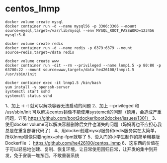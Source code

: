 # centos_lnmp

	docker volume create mysql
	docker container run -d --name mysql56 -p 3306:3306 --mount source=mysql,target=/var/lib/mysql --env MYSQL_ROOT_PASSWORD=123456 mysql:5.6

	docker volume create redis
	docker container run -d --name redis -p 6379:6379 --mount source=redis,target=/data redis

	docker volume create www
	docker container run -dit --rm --privileged --name lnmp1.5 -p 80:80 -p 63700:22 --mount source=www,target=/data he426100/lnmp:1.5 /usr/sbin/init

	docker container exec -it lnmp1.5 /bin/bash
	yum install -y openssh-server
	systemctl start sshd
	systemctl status sshd

1、加上 -i -t 就可以解决容器无法启动的问题
2、加上 --privileged 和 /usr/sbin/init 可以解决centos镜像不能使用systemctl的问题（慎用，会造成严重问题，详见 https://github.com/boot2docker/boot2docker/issues/1301）
3、使用docker volume可以解决容器删除后文件也消失的问题（妈妈再也不应担心我总是在重复部署代码了）
4、用docker创建mysql服务和redis服务实在太简单，所以lnmp镜像只要nginx+php-fpm就够了
5、没入门的小学生制作的简单粗暴版Dockerfile ：  https://github.com/he426100/centos_lnmp
6、这东西的价值在于可以轻易地创建、复制、恢复环境，让日常使用回归日常，让开发的集中到开发，免于安装一堆东西，不敢重装系统
